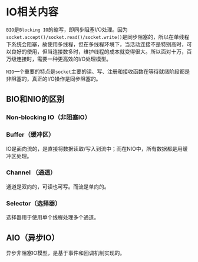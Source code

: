 # IO相关内容


`BIO`是`Blocking IO`的缩写，即同步阻塞I/O处理。因为`socket.accept()/socket.read()/socket.write()`是同步阻塞的，所以在单线程下系统会阻塞，故使用多线程，但在多线程环境下，当活动连接不是特别高时，可以良好的使用，但当连接数多时，维护线程的成本就变得很大。所以面对十万，百万级连接时，需要一种更高效的I/O处理模型。

`NIO`一个重要的特点是`socket`主要的读、写、注册和接收函数在等待就绪阶段都是非阻塞的，真正的I/O操作是同步阻塞的。

## BIO和NIO的区别

### Non-blocking IO（非阻塞IO）

### Buffer（缓冲区）
IO是面向流的，是直接将数据读取/写入到流中；而在NIO中，所有数据都是用缓冲区处理。
### Channel （通道）
通道是双向的，可读也可写。而流是单向的。
### Selector（选择器）
选择器用于使用单个线程处理多个通道。

## AIO（异步IO）
异步非阻塞IO模型，是基于事件和回调机制实现的。